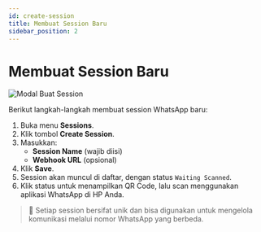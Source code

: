 ```yaml
---
id: create-session
title: Membuat Session Baru
sidebar_position: 2
---
```


# Membuat Session Baru

![Modal Buat Session](/img/screenshots/create-session-modal.png)

Berikut langkah-langkah membuat session WhatsApp baru:

1. Buka menu **Sessions**.
2. Klik tombol **Create Session**.
3. Masukkan:
   - **Session Name** (wajib diisi)
   - **Webhook URL** (opsional)
4. Klik **Save**.
5. Session akan muncul di daftar, dengan status `Waiting Scanned`.
6. Klik status untuk menampilkan QR Code, lalu scan menggunakan aplikasi WhatsApp di HP Anda.

> 🎯 Setiap session bersifat unik dan bisa digunakan untuk mengelola komunikasi melalui nomor WhatsApp yang berbeda.

